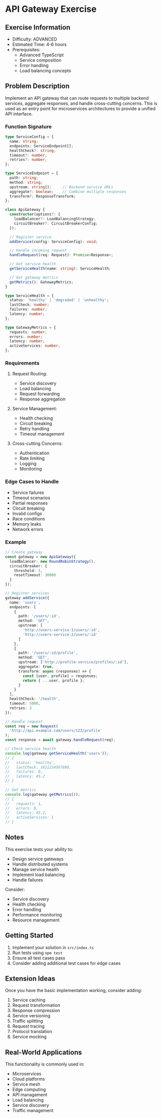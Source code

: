 # API Gateway Exercise

## Exercise Information
- Difficulty: ADVANCED
- Estimated Time: 4-6 hours
- Prerequisites:
    - Advanced TypeScript
    - Service composition
    - Error handling
    - Load balancing concepts

## Problem Description

Implement an API gateway that can route requests to multiple backend services, aggregate responses, and handle cross-cutting concerns. This is used as an entry point for microservices architectures to provide a unified API interface.

### Function Signature
```typescript
type ServiceConfig = {
  name: string;
  endpoints: ServiceEndpoint[];
  healthCheck?: string;
  timeout?: number;
  retries?: number;
};

type ServiceEndpoint = {
  path: string;
  method: string;
  upstream: string[];     // Backend service URLs
  aggregate?: boolean;    // Combine multiple responses
  transform?: ResponseTransform;
};

class ApiGateway {
  constructor(options?: {
    loadBalancer?: LoadBalancingStrategy;
    circuitBreaker?: CircuitBreakerConfig;
  });

  // Register service
  addService(config: ServiceConfig): void;

  // Handle incoming request
  handleRequest(req: Request): Promise<Response>;

  // Get service health
  getServiceHealth(name: string): ServiceHealth;

  // Get gateway metrics
  getMetrics(): GatewayMetrics;
}

type ServiceHealth = {
  status: 'healthy' | 'degraded' | 'unhealthy';
  lastCheck: number;
  failures: number;
  latency: number;
};

type GatewayMetrics = {
  requests: number;
  errors: number;
  latency: number;
  activeServices: number;
};
```

### Requirements

1. Request Routing:
    - Service discovery
    - Load balancing
    - Request forwarding
    - Response aggregation

2. Service Management:
    - Health checking
    - Circuit breaking
    - Retry handling
    - Timeout management

3. Cross-cutting Concerns:
    - Authentication
    - Rate limiting
    - Logging
    - Monitoring

### Edge Cases to Handle

- Service failures
- Timeout scenarios
- Partial responses
- Circuit breaking
- Invalid configs
- Race conditions
- Memory leaks
- Network errors

### Example

```typescript
// Create gateway
const gateway = new ApiGateway({
  loadBalancer: new RoundRobinStrategy(),
  circuitBreaker: {
    threshold: 5,
    resetTimeout: 30000
  }
});

// Register services
gateway.addService({
  name: 'users',
  endpoints: [
    {
      path: '/users/:id',
      method: 'GET',
      upstream: [
        'http://users-service-1/users/:id',
        'http://users-service-2/users/:id'
      ]
    },
    {
      path: '/users/:id/profile',
      method: 'GET',
      upstream: ['http://profile-service/profiles/:id'],
      aggregate: true,
      transform: async (responses) => {
        const [user, profile] = responses;
        return { ...user, profile };
      }
    }
  ],
  healthCheck: '/health',
  timeout: 5000,
  retries: 3
});

// Handle request
const req = new Request(
  'http://api.example.com/users/123/profile'
);
const response = await gateway.handleRequest(req);

// Check service health
console.log(gateway.getServiceHealth('users'));
// {
//   status: 'healthy',
//   lastCheck: 1621234567890,
//   failures: 0,
//   latency: 45.2
// }

// Get metrics
console.log(gateway.getMetrics());
// {
//   requests: 1,
//   errors: 0,
//   latency: 45.2,
//   activeServices: 1
// }
```

## Notes

This exercise tests your ability to:
- Design service gateways
- Handle distributed systems
- Manage service health
- Implement load balancing
- Handle failures

Consider:
- Service discovery
- Health checking
- Error handling
- Performance monitoring
- Resource management

## Getting Started

1. Implement your solution in `src/index.ts`
2. Run tests using `npm test`
3. Ensure all test cases pass
4. Consider adding additional test cases for edge cases

## Extension Ideas

Once you have the basic implementation working, consider adding:
1. Service caching
2. Request transformation
3. Response compression
4. Service versioning
5. Traffic splitting
6. Request tracing
7. Protocol translation
8. Service mocking

## Real-World Applications

This functionality is commonly used in:
- Microservices
- Cloud platforms
- Service mesh
- Edge computing
- API management
- Load balancing
- Service discovery
- Traffic management
